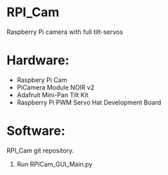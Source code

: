 # RPI_Cam
Raspberry Pi camera with full tilt-servos
 
 # Hardware:
- Raspbery Pi Cam
- PiCamera Module NOIR v2
- Adafruit Mini-Pan Tilt Kit
- Raspberry Pi PWM Servo Hat Development Board
 
 # Software:
 RPI_Cam git repository. 
 
 1. Run RPICam_GUI_Main.py
